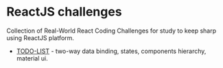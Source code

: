 # ReactJS challenges
Collection of Real-World React Coding Challenges for study to keep  sharp using ReactJS platform.

- [TODO-LIST](./to-do-list/) - two-way data binding, states, components hierarchy, material ui.